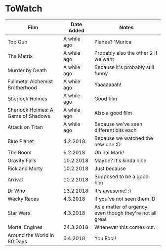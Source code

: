 # ToWatch

| Film | Date Added | Notes |
| ---- | ---------- | ----- |
| Top Gun | A while ago | Planes? 'Murica |
| The Matrix | A while ago | Probably also the other 2 if we want |
| Murder by Death | A while ago | Because it's probably still funny |
| Fullmetal Alchemist Brotherhood | A while ago | Yaaaaaaah! |
| Sherlock Holmes | A while ago | Good film |
| Sherlock Holmes: A Game of Shadows | A while ago | Also a good film |
| Attack on Titan | A while ago | Because we've seen different bits each |
| Blue Planet | 4.2.2018. | Because we watched the new one :D |
| The Room | 6.2.2018. | Oh hai Mark! |
| Gravity Falls | 10.2.2018 | Maybe? It's kinda nice |
| Rick and Morty | 10.2.2018 | Just because |
| Arrival | 10.2.2018 | Supposed to be a good film |
| Dr Who | 13.2.2018 | It's awesome! :) |
| Wacky Races | 4.3.2018 | If you've not seen them :D |
| Star Wars | 4.3.2018 | As a matter of urgency, even though they're not all great |
| Mortal Engines | 24.3.2018 | Whenever this comes out. |
| Around the World in 80 Days | 6.4.2018 | You Fool! |
